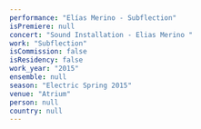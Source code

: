 ```yaml
---
performance: "Elías Merino - Subflection"
isPremiere: null
concert: "Sound Installation - Elias Merino "
work: "Subflection"
isCommission: false
isResidency: false
work_year: "2015"
ensemble: null
season: "Electric Spring 2015"
venue: "Atrium"
person: null
country: null
---
```


